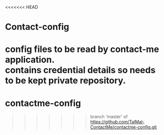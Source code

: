 <<<<<<< HEAD
# Contact-config

config files to be read by contact-me application.  
contains credential details so needs to be kept private repository.
=======
# contactme-config
>>>>>>> branch 'master' of https://github.com/TalMal-ContactMe/contactme-config.git
